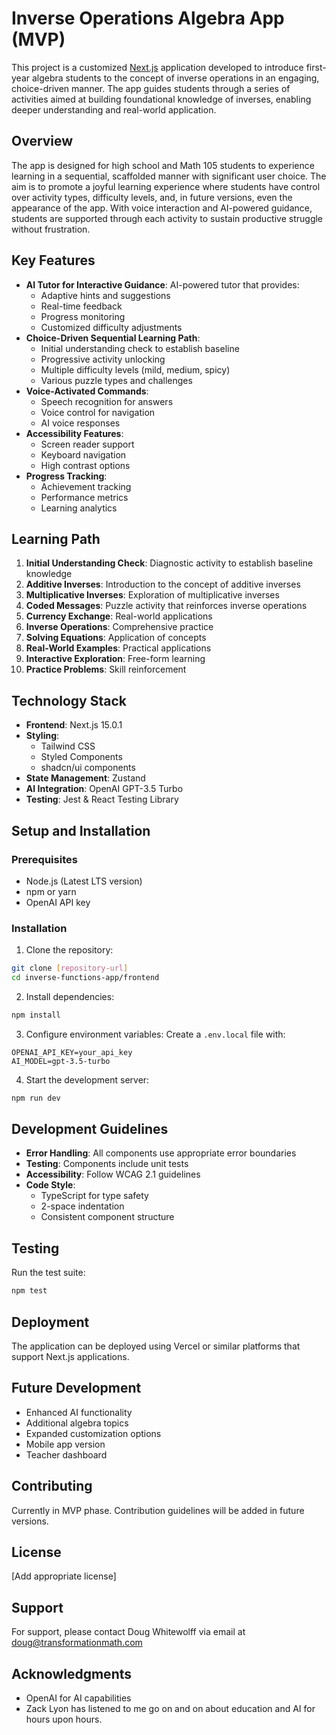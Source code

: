# Inverse Operations Algebra App (MVP)

This project is a customized [Next.js](https://nextjs.org) application developed to introduce first-year algebra students to the concept of inverse operations in an engaging, choice-driven manner. The app guides students through a series of activities aimed at building foundational knowledge of inverses, enabling deeper understanding and real-world application.

## Overview
The app is designed for high school and Math 105 students to experience learning in a sequential, scaffolded manner with significant user choice. The aim is to promote a joyful learning experience where students have control over activity types, difficulty levels, and, in future versions, even the appearance of the app. With voice interaction and AI-powered guidance, students are supported through each activity to sustain productive struggle without frustration.

## Key Features
- **AI Tutor for Interactive Guidance**: AI-powered tutor that provides:
  - Adaptive hints and suggestions
  - Real-time feedback
  - Progress monitoring
  - Customized difficulty adjustments
- **Choice-Driven Sequential Learning Path**: 
  - Initial understanding check to establish baseline
  - Progressive activity unlocking
  - Multiple difficulty levels (mild, medium, spicy)
  - Various puzzle types and challenges
- **Voice-Activated Commands**:
  - Speech recognition for answers
  - Voice control for navigation
  - AI voice responses
- **Accessibility Features**:
  - Screen reader support
  - Keyboard navigation
  - High contrast options
- **Progress Tracking**:
  - Achievement tracking
  - Performance metrics
  - Learning analytics

## Learning Path
1. **Initial Understanding Check**: Diagnostic activity to establish baseline knowledge
2. **Additive Inverses**: Introduction to the concept of additive inverses
3. **Multiplicative Inverses**: Exploration of multiplicative inverses
4. **Coded Messages**: Puzzle activity that reinforces inverse operations
5. **Currency Exchange**: Real-world applications
6. **Inverse Operations**: Comprehensive practice
7. **Solving Equations**: Application of concepts
8. **Real-World Examples**: Practical applications
9. **Interactive Exploration**: Free-form learning
10. **Practice Problems**: Skill reinforcement

## Technology Stack
- **Frontend**: Next.js 15.0.1
- **Styling**: 
  - Tailwind CSS
  - Styled Components
  - shadcn/ui components
- **State Management**: Zustand
- **AI Integration**: OpenAI GPT-3.5 Turbo
- **Testing**: Jest & React Testing Library

## Setup and Installation

### Prerequisites
- Node.js (Latest LTS version)
- npm or yarn
- OpenAI API key

### Installation
1. Clone the repository:
```bash
git clone [repository-url]
cd inverse-functions-app/frontend
```

2. Install dependencies:
```bash
npm install
```

3. Configure environment variables:
Create a `.env.local` file with:
```
OPENAI_API_KEY=your_api_key
AI_MODEL=gpt-3.5-turbo
```

4. Start the development server:
```bash
npm run dev
```

## Development Guidelines
- **Error Handling**: All components use appropriate error boundaries
- **Testing**: Components include unit tests
- **Accessibility**: Follow WCAG 2.1 guidelines
- **Code Style**: 
  - TypeScript for type safety
  - 2-space indentation
  - Consistent component structure

## Testing
Run the test suite:
```bash
npm test
```

## Deployment
The application can be deployed using Vercel or similar platforms that support Next.js applications.

## Future Development
- Enhanced AI functionality
- Additional algebra topics
- Expanded customization options
- Mobile app version
- Teacher dashboard

## Contributing
Currently in MVP phase. Contribution guidelines will be added in future versions.

## License
[Add appropriate license]

## Support
For support, please contact Doug Whitewolff via email at doug@transformationmath.com

## Acknowledgments
- OpenAI for AI capabilities
- Zack Lyon has listened to me go on and on about education and AI for hours upon hours.